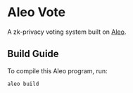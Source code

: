 # Aleo Vote

A zk-privacy voting system built on [Aleo](https://www.aleo.org).

## Build Guide

To compile this Aleo program, run:
```bash
aleo build
```

